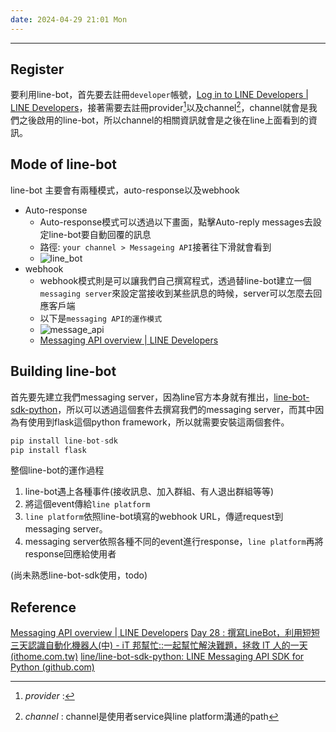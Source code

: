 ```yaml
---
date: 2024-04-29 21:01 Mon
---
```

---

## Register

要利用line-bot，首先要去註冊`developer`帳號，[Log in to LINE Developers | LINE Developers](https://developers.line.biz/en/docs/line-developers-console/login-account/)，接著需要去註冊provider[^1]以及channel[^2]，channel就會是我們之後啟用的line-bot，所以channel的相關資訊就會是之後在line上面看到的資訊。

## Mode of line-bot

line-bot 主要會有兩種模式，auto-response以及webhook

+ Auto-response
	+ Auto-response模式可以透過以下畫面，點擊Auto-reply messages去設定line-bot要自動回覆的訊息
	+ 路徑: `your channel > Messageing API`接著往下滑就會看到
	+ ![line_bot](../image/line_bot_auto_response.png)
+ webhook
	+ webhook模式則是可以讓我們自己撰寫程式，透過替line-bot建立一個`messaging server`來設定當接收到某些訊息的時候，server可以怎麼去回應客戶端
	+ 以下是`messaging API的運作模式`
	+ ![message_api](../image/messaging-api-architecture.png)
	+ [Messaging API overview | LINE Developers](https://developers.line.biz/en/docs/messaging-api/overview/#how-messaging-api-works)

## Building line-bot

首先要先建立我們messaging server，因為line官方本身就有推出，[line-bot-sdk-python](https://github.com/line/line-bot-sdk-python)，所以可以透過這個套件去撰寫我們的messaging server，而其中因為有使用到flask這個python framework，所以就需要安裝這兩個套件。 
```python
pip install line-bot-sdk
pip install flask
```

整個line-bot的運作過程
1. line-bot遇上各種事件(接收訊息、加入群組、有人退出群組等等)
2. 將這個event傳給`line platform`
3. `line platform`依照line-bot填寫的webhook URL，傳遞request到messaging server。
4. messaging server依照各種不同的event進行response，`line platform`再將response回應給使用者

(尚未熟悉line-bot-sdk使用，todo)

## Reference

[Messaging API overview | LINE Developers](https://developers.line.biz/en/docs/messaging-api/overview/#how-messaging-api-works)
[Day 28 : 撰寫LineBot，利用短短三天認識自動化機器人(中) - iT 邦幫忙::一起幫忙解決難題，拯救 IT 人的一天 (ithome.com.tw)](https://ithelp.ithome.com.tw/articles/10280447)
[line/line-bot-sdk-python: LINE Messaging API SDK for Python (github.com)](https://github.com/line/line-bot-sdk-python)

[^1]:  *provider* :
[^2]:  *channel* : channel是使用者service與line platform溝通的path
